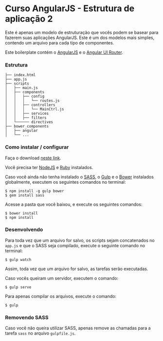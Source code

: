 # Curso AngularJS - Estrutura de aplicação 2

Este é apenas um modelo de estruturação que vocês podem se basear para fazerem suas aplicações AngularJS. Este é um dos modelos mais simples, contendo um arquivo para cada tipo de componentes.

Este boilerplate contém o [AngularJS](https://angularjs.org) e o [Angular UI Router](https://github.com/angular-ui/ui-router).

### Estrutura

```
├── index.html
├── app.js
├── scripts
│   ├── main.js
│   ├── components
│   │   ├── config
│   │   │   └── routes.js
│   │   ├── controllers
│   │   │   └── MainCtrl.js
│   │   ├── services
│   │   ├── filters
│   └────── directives
├── bower_components
│   ├── angular
│   └── ...
```

### Como instalar / configurar

Faça o download [neste link](https://github.com/luisdalmolin/CursoAngularJS/raw/gh-pages/Aula5/boilerplate-2/boilerplate-2.zip).

Você precisa ter [NodeJS](https://nodejs.org) e [Ruby](http://rubyinstaller.org) instalados.

Caso você ainda não tenha instalado o [SASS](http://sass-lang.com/), o [Gulp](http://gulpjs.com/) e o [Bower](http://bower.io/) instalados globalmente, executem os seguintes comandos no terminal:

```
$ npm install -g gulp bower
$ gem install sass
```

Acesse a pasta que você baixou, e execute os seguintes comandos:

```
$ bower install
$ npm install
```

### Desenvolvendo

Para toda vez que um arquivo for salvo, os scripts sejam concatenados no `app.js` e que o SASS seja compilado, execute o seguinte comando no terminal:

```
$ gulp watch
```

Assim, toda vez que um arquivo for salvo, as tarefas serão executadas.

Caso vocês queiram um servidor, executem o comando:

```
$ gulp serve
```

Para apenas compilar os arquivos, execute o comando:

```
$ gulp
```

### Removendo SASS

Caso você não queira utilizar SASS, apenas remove as chamadas para a tarefa `sass` no arquivo `gulpfile.js`.

